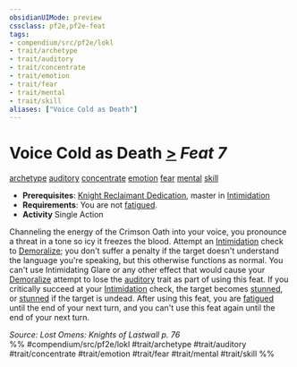```yaml
---
obsidianUIMode: preview
cssclass: pf2e,pf2e-feat
tags:
- compendium/src/pf2e/lokl
- trait/archetype
- trait/auditory
- trait/concentrate
- trait/emotion
- trait/fear
- trait/mental
- trait/skill
aliases: ["Voice Cold as Death"]
---
```

# Voice Cold as Death  [>](../../rules/core-rulebook/chapter-9-playing-the-game.md#Actions "Single Action") *Feat 7*  
[archetype](../../rules/traits/archetype.md)  [auditory](../../rules/traits/auditory.md)  [concentrate](../../rules/traits/concentrate.md)  [emotion](../../rules/traits/emotion.md)  [fear](../../rules/traits/fear.md)  [mental](../../rules/traits/mental.md)  [skill](../../rules/traits/skill.md)  

- **Prerequisites**: [Knight Reclaimant Dedication](knight-reclaimant-dedication-locg.md), master in [Intimidation](../skills.md#Intimidation)
- **Requirements**: You are not [fatigued](../../rules/conditions.md#Fatigued).
- **Activity** Single Action

Channeling the energy of the Crimson Oath into your voice, you pronounce a threat in a tone so icy it freezes the blood. Attempt an [Intimidation](../skills.md#Intimidation) check to [Demoralize](../../rules/actions/demoralize.md); you don't suffer a penalty if the target doesn't understand the language you're speaking, but this otherwise functions as normal. You can't use Intimidating Glare or any other effect that would cause your [Demoralize](../../rules/actions/demoralize.md) attempt to lose the [auditory](../../rules/traits/auditory.md) trait as part of using this feat. If you critically succeed at your [Intimidation](../skills.md#Intimidation) check, the target becomes [stunned](../../rules/conditions.md#Stunned), or [stunned](../../rules/conditions.md#Stunned) if the target is undead. After using this feat, you are [fatigued](../../rules/conditions.md#Fatigued) until the end of your next turn, and you can't use this feat again until the end of your next turn.

*Source: Lost Omens: Knights of Lastwall p. 76*  
%% #compendium/src/pf2e/lokl #trait/archetype #trait/auditory #trait/concentrate #trait/emotion #trait/fear #trait/mental #trait/skill %%